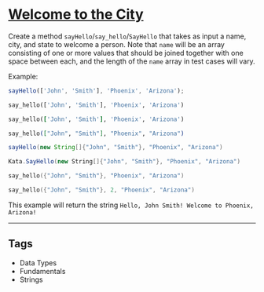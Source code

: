 # [Welcome to the City](https://www.codewars.com/kata/5302d846be2a9189af0001e4)

Create a method `sayHello`/`say_hello`/`SayHello` that takes as input a name, city, and state to welcome a person. Note that `name` will be an array consisting of one or more values that should be joined together with one space between each, and the length of the `name` array in test cases will vary.

Example:

```javascript
sayHello(['John', 'Smith'], 'Phoenix', 'Arizona');
```

```python
say_hello(['John', 'Smith'], 'Phoenix', 'Arizona')
```

```ruby
say_hello(['John', 'Smith'], 'Phoenix', 'Arizona')
```

```elixir
say_hello(["John", "Smith"], "Phoenix", "Arizona")
```

```java
sayHello(new String[]{"John", "Smith"}, "Phoenix", "Arizona")
```

```csharp
Kata.SayHello(new String[]{"John", "Smith"}, "Phoenix", "Arizona")
```

```cpp
say_hello({"John", "Smith"}, "Phoenix", "Arizona")
```

```c
say_hello({"John", "Smith"}, 2, "Phoenix", "Arizona")
```

This example will return the string `Hello, John Smith! Welcome to Phoenix, Arizona!`

---

## Tags

- Data Types
- Fundamentals
- Strings
